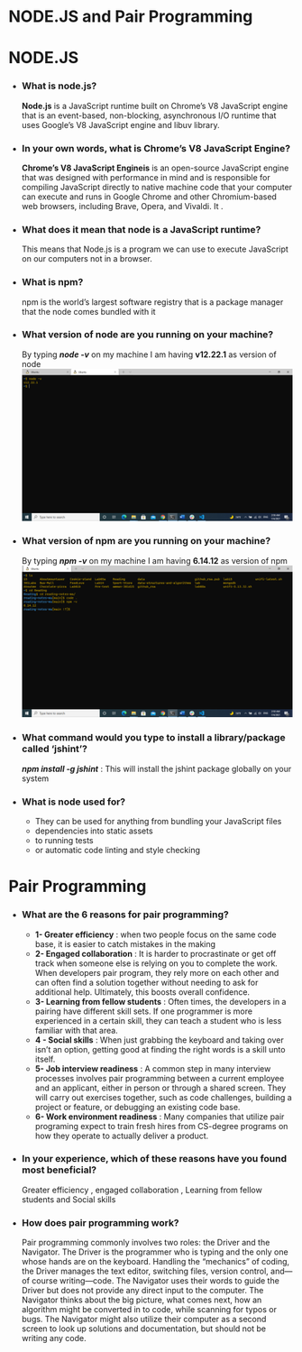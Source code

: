 # **NODE.JS and Pair Programming**
# NODE.JS
* ### What is node.js?
    **Node.js** is a JavaScript runtime built on Chrome’s V8 JavaScript engine that is an event-based, non-blocking, asynchronous I/O runtime that uses Google’s V8 JavaScript engine and libuv library.
* ### In your own words, what is Chrome’s V8 JavaScript Engine?
    **Chrome’s V8 JavaScript Engineis** is an open-source JavaScript engine that was designed with performance in mind and is responsible for compiling JavaScript directly to native machine code that your computer can execute and runs in Google Chrome and other Chromium-based web browsers, including Brave, Opera, and Vivaldi. It .

* ### What does it mean that node is a JavaScript runtime?
    This means that Node.js is a program we can use to execute JavaScript on our computers not  in a browser.

* ### What is npm?
     npm is  the world’s largest software registry that is a package manager that the node comes bundled with it 

* ### What version of node are you running on your machine?
    By typing ***node -v*** on my machine I am having **v12.22.1** as version of node 
    ![nodever](images/node-ver.png)

* ### What version of npm are you running on your machine?
    By typing ***npm -v*** on my machine I am having **6.14.12** as version of npm 
    ![npmversion](images/npm-ver.png)
* ### What command would you type to install a library/package called ‘jshint’?
    ***npm install -g jshint*** : This will install the jshint package globally on your system

* ### What is node used for?
    - They can be used for anything from bundling your JavaScript files
    -  dependencies into static assets
    - to running tests
    - or automatic code linting and style checking
# Pair Programming
* ### What are the 6 reasons for pair programming?

    - **1- Greater efficiency** : when two people focus on the same code base, it is easier to catch mistakes in the making
    - **2- Engaged collaboration** :  It is harder to procrastinate or get off track when someone else is relying on you to complete the work. When developers pair program, they rely more on each other and can often find a solution together without needing to ask for additional help. Ultimately, this boosts overall confidence.
    - **3- Learning from fellow students** : Often times, the developers in a pairing have different skill sets. If one programmer is more experienced in a certain skill, they can teach a student who is less familiar with that area.
    - **4 - Social skills** : When just grabbing the keyboard and taking over isn’t an option, getting good at finding the right words is a skill unto itself.
    - **5- Job interview readiness** : A common step in many interview processes involves pair programming between a current employee and an applicant, either in person or through a shared screen. They will carry out exercises together, such as code challenges, building a project or feature, or debugging an existing code base.
    - **6- Work environment readiness** : Many companies that utilize pair programing expect to train fresh hires from CS-degree programs on how they operate to actually deliver a product.

* ### In your experience, which of these reasons have you found most beneficial?
    Greater efficiency , engaged collaboration , Learning from fellow students and Social skills
* ### How does pair programming work?
    Pair programming commonly involves two roles: the Driver and the Navigator. The Driver is the programmer who is typing and the only one whose hands are on the keyboard. Handling the “mechanics” of coding, the Driver manages the text editor, switching files, version control, and—of course writing—code. The Navigator uses their words to guide the Driver but does not provide any direct input to the computer. The Navigator thinks about the big picture, what comes next, how an algorithm might be converted in to code, while scanning for typos or bugs. The Navigator might also utilize their computer as a second screen to look up solutions and documentation, but should not be writing any code.